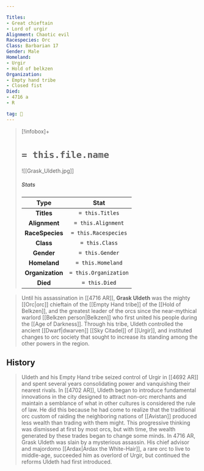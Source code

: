 ```yaml
---

Titles:
- Great chieftain
- Lord of urgir
Alignment: Chaotic evil
Racespecies: Orc
Class: Barbarian 17
Gender: Male
Homeland:
- Urgir
- Hold of belkzen
Organization:
- Empty hand tribe
- Closed fist
Died:
- 4716 a
- R

tag: 👤️
---
```


> [!infobox]+
> #  `= this.file.name`
> ![[Grask_Uldeth.jpg]]
> ##### Stats
> Type | Stat |
> :---: |:---:|
> **Titles** | `= this.Titles` |
> **Alignment** | `= this.Alignment` |
> **RaceSpecies** | `= this.Racespecies` |
> **Class** | `= this.Class` |
> **Gender** | `= this.Gender` |
> **Homeland** | `= this.Homeland` |
> **Organization** | `= this.Organization` |
> **Died** | `= this.Died` |



> Until his assassination in [[4716 AR]], **Grask Uldeth** was the mighty [[Orc|orc]] chieftain of the [[Empty Hand tribe]] of the [[Hold of Belkzen]], and the greatest leader of the orcs since the near-mythical warlord [[Belkzen person|Belkzen]] who first united his people during the [[Age of Darkness]]. Through his tribe, Uldeth controlled the ancient [[Dwarf|dwarven]] [[Sky Citadel]] of [[Urgir]], and instituted changes to orc society that sought to increase its standing among the other powers in the region.


## History

> Uldeth and his Empty Hand tribe seized control of Urgir in [[4692 AR]] and spent several years consolidating power and vanquishing their nearest rivals. In [[4702 AR]], Uldeth began to introduce fundamental innovations in the city designed to attract non-orc merchants and maintain a semblance of what in other cultures is considered the rule of law. He did this because he had come to realize that the traditional orc custom of raiding the neighboring nations of [[Avistan]] produced less wealth than trading with them might. This progressive thinking was dismissed at first by most orcs, but with time, the wealth generated by these trades began to change some minds.
> In 4716 AR, Grask Uldeth was slain by a mysterious assassin. His chief advisor and majordomo [[Ardax|Ardax the White-Hair]], a rare orc to live to middle-age, succeeded him as overlord of Urgir, but continued the reforms Uldeth had first introduced.







